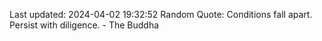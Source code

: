 Last updated: 2024-04-02 19:32:52
Random Quote: Conditions fall apart. Persist with diligence. - The Buddha